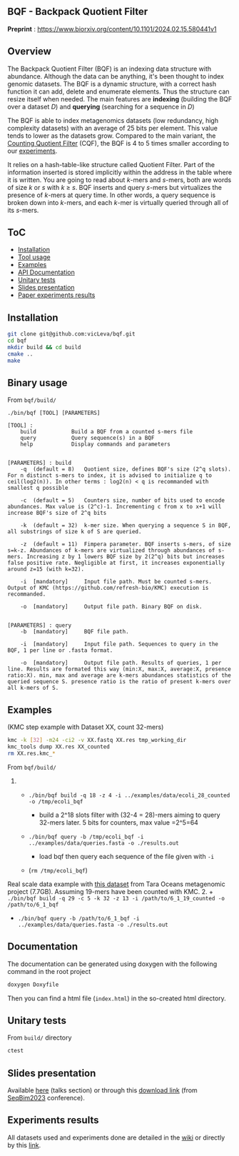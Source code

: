## BQF - Backpack Quotient Filter

**Preprint** : https://www.biorxiv.org/content/10.1101/2024.02.15.580441v1

## Overview

The Backpack Quotient Filter (BQF) is an indexing data structure with abundance. Although the data can be anything, it's been thought to index genomic datasets. 
The BQF is a dynamic structure, with a correct hash function it can add, delete and enumerate elements. Thus the structure can resize itself when needed. The main features are **indexing** (building the BQF over a dataset *D*) and **querying** (searching for a sequence in *D*)

The BQF is able to index metagenomics datasets (low redundancy, high complexity datasets) with an average of 25 bits per element. This value tends to lower as the datasets grow. Compared to the main variant, the [Counting Quotient Filter](https://github.com/splatlab/cqf) (CQF), the BQF is 4 to 5 times smaller according to our [experiments](https://github.com/vicLeva/bqf/wiki/Experiments-details-and-protocol-for-BQF-paper-results).

It relies on a hash-table-like structure called Quotient Filter. Part of the information inserted is stored implicitly within the address in the table where it is written. You are going to read about *k*-mers and *s*-mers, both are words of size *k* or *s* with *k* $\geq$ *s*. BQF inserts and query *s*-mers but virtualizes the presence of *k*-mers at query time. In other words, a query sequence is broken down into *k*-mers, and each *k*-mer is virtually queried through all of its *s*-mers.  

## ToC

 + [Installation](#Installation)
 + [Tool usage](#Tool-usage)
 + [Examples](#Examples)
 + [API Documentation](#Documentation)
 + [Unitary tests](#Unitary-tests)
 + [Slides presentation](#Slides-presentation)
 + [Paper experiments results](#Experiments-results)

## Installation

```bash
git clone git@github.com:vicLeva/bqf.git
cd bqf
mkdir build && cd build
cmake ..
make 
```

## Binary usage 

From `bqf/build/`

```
./bin/bqf [TOOL] [PARAMETERS]

[TOOL] : 
    build           Build a BQF from a counted s-mers file
    query           Query sequence(s) in a BQF
    help            Display commands and parameters


[PARAMETERS] : build
    -q  (default = 8)   Quotient size, defines BQF's size (2^q slots). For n distinct s-mers to index, it is advised to initialize q to ceil(log2(n)). In other terms : log2(n) < q is recommanded with smallest q possible

    -c  (default = 5)   Counters size, number of bits used to encode abundances. Max value is (2^c)-1. Incrementing c from x to x+1 will increase BQF's size of 2^q bits

    -k  (default = 32)  k-mer size. When querying a sequence S in BQF, all substrings of size k of S are queried.

    -z  (default = 11)  Fimpera parameter. BQF inserts s-mers, of size s=k-z. Abundances of k-mers are virtualized through abundances of s-mers. Increasing z by 1 lowers BQF size by 2(2^q) bits but increases false positive rate. Negligible at first, it increases exponentially around z=15 (with k=32).

    -i  [mandatory]     Input file path. Must be counted s-mers. Output of KMC (https://github.com/refresh-bio/KMC) execution is recommanded.

    -o  [mandatory]     Output file path. Binary BQF on disk.


[PARAMETERS] : query
    -b  [mandatory]     BQF file path.

    -i  [mandatory]     Input file path. Sequences to query in the BQF, 1 per line or .fasta format.

    -o  [mandatory]     Output file path. Results of queries, 1 per line. Results are formated this way (min:X, max:X, average:X, presence ratio:X). min, max and average are k-mers abundances statistics of the queried sequence S. presence ratio is the ratio of present k-mers over all k-mers of S.
```

## Examples 

(KMC step example with Dataset XX, count 32-mers)

``` bash 
kmc -k [32] -m24 -ci2 -v XX.fastq XX.res tmp_working_dir
kmc_tools dump XX.res XX_counted
rm XX.res.kmc_*
```

From `bqf/build/`
  
1. + `./bin/bqf build -q 18 -z 4 -i ../examples/data/ecoli_28_counted -o /tmp/ecoli_bqf`
     - build a 2^18 slots filter with (32-4 = 28)-mers aiming to query 32-mers later. 5 bits for counters, max value =2^5=64  
   + `./bin/bqf query -b /tmp/ecoli_bqf -i ../examples/data/queries.fasta -o ./results.out`
     - load bqf then query each sequence of the file given with `-i`

   + (`rm /tmp/ecoli_bqf`)


Real scale data example with [this dataset](ftp://ftp.sra.ebi.ac.uk/vol1/run/ERR172/ERR1726642/AHX_ACXIOSF_6_1_C2FGHACXX.IND4_clean.fastq.gz) from Tara Oceans metagenomic project (7.7GB). Assuming 19-mers have been counted with KMC.
2. + `./bin/bqf build -q 29 -c 5 -k 32 -z 13 -i /path/to/6_1_19_counted -o /path/to/6_1_bqf`
   + `./bin/bqf query -b /path/to/6_1_bqf -i ../examples/data/queries.fasta -o ./results.out`


## Documentation

The documentation can be generated using doxygen with the following command in the root project

```bash
doxygen Doxyfile
```

Then you can find a html file (`index.html`) in the so-created html directory.

## Unitary tests

From `build/` directory

```bash
ctest
```

## Slides presentation

Available [here](https://vicleva.github.io/) (talks section) or through this [download link](https://vicleva.github.io/assets/slides/presentation_seqbim_2023.pdf) (from [SeqBim2023](https://seqbim.cnrs.fr/seqbim-2023/) conference).


## Experiments results

All datasets used and experiments done are detailed in the [wiki](https://github.com/vicLeva/bqf/wiki) or directly by this [link](https://github.com/vicLeva/bqf/wiki/Experiments-details-and-protocol-for-BQF-paper-results).
